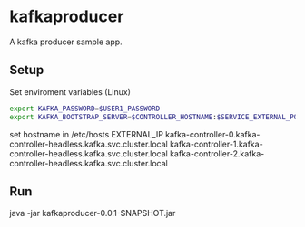 # kafkaproducer

A kafka producer sample app.

## Setup

Set enviroment variables (Linux)
```bash
export KAFKA_PASSWORD=$USER1_PASSWORD
export KAFKA_BOOTSTRAP_SERVER=$CONTROLLER_HOSTNAME:$SERVICE_EXTERNAL_PORT
```
set hostname in /etc/hosts
EXTERNAL_IP  kafka-controller-0.kafka-controller-headless.kafka.svc.cluster.local kafka-controller-1.kafka-controller-headless.kafka.svc.cluster.local kafka-controller-2.kafka-controller-headless.kafka.svc.cluster.local

## Run

java -jar kafkaproducer-0.0.1-SNAPSHOT.jar
